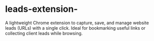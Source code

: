 # leads-extension-
A lightweight Chrome extension to capture, save, and manage website leads (URLs) with a single click. Ideal for bookmarking useful links or collecting client leads while browsing.

